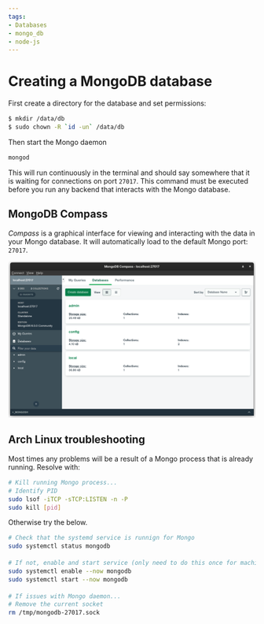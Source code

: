 ```yaml
---
tags:
- Databases
- mongo_db
- node-js
---
```


# Creating a MongoDB database

First create a directory for the database and set permissions:

```bash
$ mkdir /data/db
$ sudo chown -R `id -un` /data/db
```

Then start the Mongo daemon
```bash
mongod
```
This will run continuously in the terminal and should say somewhere that it is waiting for connections on port `27017`. This command must be executed before you run any backend that interacts with the Mongo database. 

## MongoDB Compass

_Compass_ is a graphical interface for viewing and interacting with the data in your Mongo database. It will automatically load to the default Mongo port: `27017`.

![](/img/mongo-compass.png)

## Arch Linux troubleshooting
Most times any problems will be a result of a Mongo process that is already running. Resolve with:

```bash
# Kill running Mongo process...
# Identify PID
sudo lsof -iTCP -sTCP:LISTEN -n -P
sudo kill [pid]
```
Otherwise try the below.

```bash
# Check that the systemd service is runnign for Mongo
sudo systemctl status mongodb

# If not, enable and start service (only need to do this once for machine)
sudo systemctl enable --now mongodb
sudo systemctl start --now mongodb

# If issues with Mongo daemon...
# Remove the current socket
rm /tmp/mongodb-27017.sock
```

